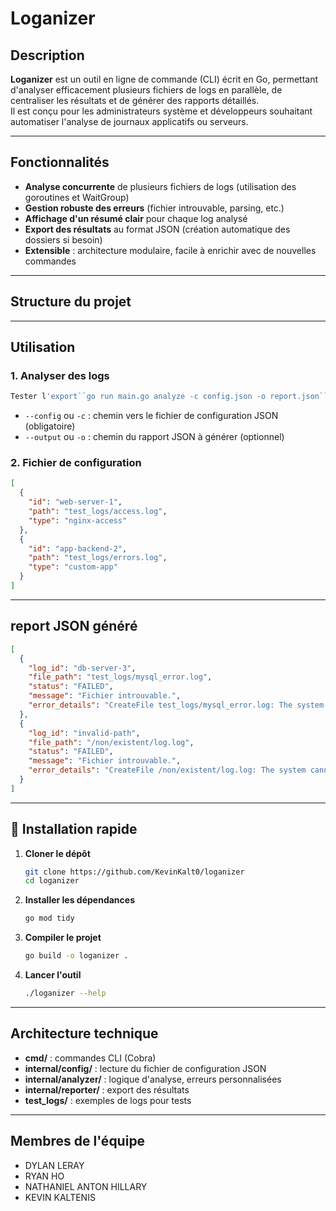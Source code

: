 # Loganizer

## Description

**Loganizer** est un outil en ligne de commande (CLI) écrit en Go, permettant d'analyser efficacement plusieurs fichiers de logs en parallèle, de centraliser les résultats et de générer des rapports détaillés.  
Il est conçu pour les administrateurs système et développeurs souhaitant automatiser l'analyse de journaux applicatifs ou serveurs.

---

## Fonctionnalités

- **Analyse concurrente** de plusieurs fichiers de logs (utilisation des goroutines et WaitGroup)
- **Gestion robuste des erreurs** (fichier introuvable, parsing, etc.)
- **Affichage d'un résumé clair** pour chaque log analysé
- **Export des résultats** au format JSON (création automatique des dossiers si besoin)
- **Extensible** : architecture modulaire, facile à enrichir avec de nouvelles commandes

---

## Structure du projet

---

## Utilisation

### 1. **Analyser des logs**

```sh
Tester l'export``go run main.go analyze -c config.json -o report.json``
```

- `--config` ou `-c` : chemin vers le fichier de configuration JSON (obligatoire)
- `--output` ou `-o` : chemin du rapport JSON à générer (optionnel)

### 2. **Fichier de configuration**

```json
[
  {
    "id": "web-server-1",
    "path": "test_logs/access.log",
    "type": "nginx-access"
  },
  {
    "id": "app-backend-2",
    "path": "test_logs/errors.log",
    "type": "custom-app"
  }
]
```

---

## report JSON généré

```json
[
  {
    "log_id": "db-server-3",
    "file_path": "test_logs/mysql_error.log",
    "status": "FAILED",
    "message": "Fichier introuvable.",
    "error_details": "CreateFile test_logs/mysql_error.log: The system cannot find the file specified."
  },
  {
    "log_id": "invalid-path",
    "file_path": "/non/existent/log.log",
    "status": "FAILED",
    "message": "Fichier introuvable.",
    "error_details": "CreateFile /non/existent/log.log: The system cannot find the path specified."
  }
]
```

---

## 🚀 Installation rapide

1. **Cloner le dépôt**
   ```sh
   git clone https://github.com/KevinKalt0/loganizer
   cd loganizer
   ```

2. **Installer les dépendances**
   ```sh
   go mod tidy
   ```

3. **Compiler le projet**
   ```sh
   go build -o loganizer .
   ```

4. **Lancer l'outil**
   ```sh
   ./loganizer --help
   ```

---

## Architecture technique

- **cmd/** : commandes CLI (Cobra)
- **internal/config/** : lecture du fichier de configuration JSON
- **internal/analyzer/** : logique d'analyse, erreurs personnalisées
- **internal/reporter/** : export des résultats
- **test_logs/** : exemples de logs pour tests

---

## Membres de l'équipe

- DYLAN LERAY 
- RYAN HO 
- NATHANIEL ANTON HILLARY
- KEVIN KALTENIS 
